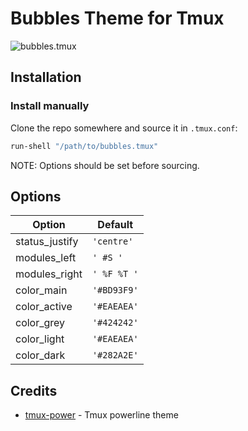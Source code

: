 # Bubbles Theme for Tmux

![bubbles.tmux](https://user-images.githubusercontent.com/46901748/225083037-fdb93561-037f-432a-bc44-1b309d365216.png)

## Installation

### Install manually

Clone the repo somewhere and source it in `.tmux.conf`:

```bash
run-shell "/path/to/bubbles.tmux"
```

NOTE: Options should be set before sourcing.

## Options

| Option         | Default     |
| -------------- | ----------- |
| status_justify | `'centre'`  |
| modules_left   | `' #S '`    |
| modules_right  | `' %F %T '` |
| color_main     | `'#BD93F9'` |
| color_active   | `'#EAEAEA'` |
| color_grey     | `'#424242'` |
| color_light    | `'#EAEAEA'` |
| color_dark     | `'#282A2E'` |

## Credits

- [tmux-power](https://github.com/wfxr/tmux-power) - Tmux powerline theme
